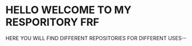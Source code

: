 # HELLO WELCOME TO MY RESPORITORY FRF

HERE YOU WILL FIND DIFFERENT REPOSITORIES FOR DIFFERENT USES--
